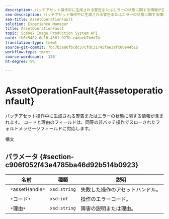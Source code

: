 ```yaml
---
description: バッチアセット操作中に生成される警告またはエラーの状態に関する情報が含まれます。 コードと理由のフィールドは、同等の非バッチ操作でスローされたフォルトメッセージフィールドに対応します。
seo-description: バッチアセット操作中に生成される警告またはエラーの状態に関する情報が含まれます。 コードと理由のフィールドは、同等の非バッチ操作でスローされたフォルトメッセージフィールドに対応します。
seo-title: AssetOperationFault
solution: Experience Manager
title: AssetOperationFault
topic: Scene7 Image Production System API
uuid: fb6c5482-6e16-4561-927b-e4daeb7bdd7b
translation-type: tm+mt
source-git-commit: 7bc7b3a86fbcdc57cfdc31745fae3afc06e44b15
workflow-type: tm+mt
source-wordcount: '126'
ht-degree: 5%

---
```



# AssetOperationFault{#assetoperationfault}

バッチアセット操作中に生成される警告またはエラーの状態に関する情報が含まれます。 コードと理由のフィールドは、同等の非バッチ操作でスローされたフォルトメッセージフィールドに対応します。

構文

## パラメータ {#section-c906f052f43e4785ba46d92b514b0923}

| 名前 | 種類 | 説明 |
|---|---|---|
| ` *`assetHandle`*` | `xsd:string` | 失敗した操作のアセットハンドル。 |
| ` *`コード`*` | `xsd:int` | 操作のエラーコード。 |
| ` *`理由`*` | `xsd:string` | 障害の説明または理由。 |

